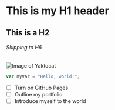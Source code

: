 # This is my H1 header
## This is a H2
###### Skipping to H6

![Image of Yaktocat](https://octodex.github.com/images/yaktocat.png)


``` javascript
var myVar = "Hello, world!";
```


- [ ] Turn on GitHub Pages
- [ ] Outline my portfolio
- [ ] Introduce myself to the world
